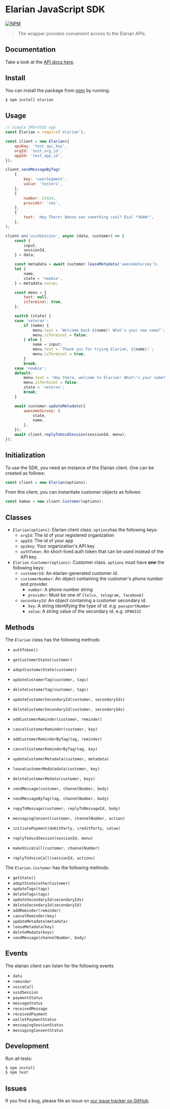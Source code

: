 # Elarian JavaScript SDK

[![NPM](https://nodei.co/npm/elarian.png?downloads=true&downloadRank=true&stars=true)](https://www.npmjs.org/package/elarian)

> The wrapper provides convenient access to the Elarian APIs.

## Documentation

Take a look at the [API docs here](http://docs.elarian.com).


## Install

You can install the package from [npm](https://www.npmjs.com/package/elarian) by running: 

```bash
$ npm install elarian
```

## Usage


```javascript
// Simple SMS+USSD app
const Elarian = require('elarian');

const client = new Elarian({
    apiKey: 'test_api_key',
    orgId: 'test_org_id',
    appId: 'test_app_id',
});

client.sendMessageByTag(
    {
        key: 'userSegment',
        value: 'testers',
    },
    {
        number: 21414,
        provider: 'sms',
    },
    {
        text: 'Hey There! Wanna see something cool? Dial *384#!',
    },
);

client.on('ussdSession', async (data, customer) => {
    const {
        input,
        sessionId,
    } = data;

    const metadata = await customer.leaseMetadata('awesomeSurvey');
    let {
        name,
        state = 'newbie',
    } = metadata.value;

    const menu = {
        text: null,
        isTerminal: true,
    };

    switch (state) {
    case 'veteran':
        if (name) {
            menu.text = `Welcome back ${name}! What's your new name?`;
            menu.isTerminal = false;
        } else {
            name = input;
            menu.text = `Thank you for trying Elarian, ${name}!`;
            menu.isTerminal = true;
        }
        break;
    case 'newbie':
    default:
        menu.text = 'Hey there, welcome to Elarian! What\'s your name?';
        menu.isTerminal = false;
        state = 'veteran';
        break;
    }

    await customer.updateMetadata({
        awesomeSurvey: {
            state,
            name,
        },
    });
    await client.replyToUssdSession(sessionId, menu);
});

```

## Initialization

To use the SDK, you need an instance of the Elarian client. One can be created as follows:

```js
const client = new Elarian(options);
```

From this client, you can instantiate customer objects as follows:

```js
const kamau = new client.Customer(options);
```

## Classes

- `Elarian(options)`: Elarian client class. `options`has the following keys:
  - `orgId`: The id of your registered organization
  - `appId`: The id of your app
  - `apiKey`: Your organization's API key
  - `authToken`: An short-lived auth token that can be used instead of the API key.
- `Elarian.Customer(options)`: Customer class. `options` must have **one** the following keys:
  - `customerId`: An elarian-generated customer id.
  - `customerNumber`: An object containing the customer's phone number and provider.
    - `number`: A phone number string
    - `provider`: Must be one of `[telco, telegram, facebook]`
  - `secondaryId`: An object containing a customer secondary id.
    - `key`: A string identifying the type of id. e.g. `passportNumber`
    - `value`: A string value of the secondary id. e.g. `OP00332`

## Methods

The `Elarian` class has the following methods

- `authToken()`

- `getCustomerState(customer)`
- `adoptCustomerState(customer)`
- `updateCustomerTag(customer, tags)`
- `deleteCustomerTag(customer, tags)`
- `updateCustomerSecondaryId(customer, secondaryIds)`
- `deleteCustomerSecondaryId(customer, secondaryIds)`
- `addCustomerReminder(customer, reminder)`
- `cancelCustomerReminder(customer, key)`
- `addCustomerReminderByTag(tag, reminder)`
- `cancelCustomerReminderByTag(tag, key)`
- `updateCustomerMetadata(customer, metadata)`
- `leaseCustomerMedatadata(customer, key)`
- `deleteCustomerMedata(customer, keys)`
- `sendMessage(customer, channelNumber, body)`
- `sendMessageByTag(tag, channelNumber, body)`
- `repyToMessage(customer, replyToMessageId, body)`
- `messagingConsent(customer, channelNumber, action)`
- `initiatePayment(debitParty, creditParty, value)`
- `replyToUssdSession(sessionId, menu)`
- `makeVoiceCall(customer, channelNumber)`
- `replyToVoiceCall(sessionId, actions)`

The `Elarian.Customer` has the following methods:

- `getState()`
- `adoptState(otherCustomer)`
- `updateTags(tags)`
- `deleteTags(tags)`
- `updateSecondaryId(secondaryIds)`
- `deleteSecondaryId(secondaryId)`
- `addReminder(reminder)`
- `cancelReminder(key)`
- `updateMetadata(metadata)`
- `leaseMetadata(key)`
- `deleteMedata(keys)`
- `sendMessage(channelNumber, body)`

##  Events

The elarian client can listen for the following events

- `data`
- `reminder`
- `voiceCall`
- `ussdSession`
- `paymentStatus`
- `messageStatus`
- `receivedMessage`
- `receivedPayment`
- `walletPaymentStatus`
- `messagingSessionStatus`
- `messagingConsentStatus`

## Development

Run all tests:

```bash
$ npm install
$ npm test
```

## Issues

If you find a bug, please file an issue on [our issue tracker on GitHub](https://github.com/ElarianLtd/node-sdk/issues).